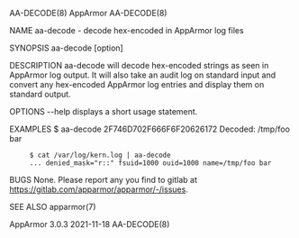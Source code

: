 AA-DECODE(8)                                                                             AppArmor                                                                             AA-DECODE(8)

NAME
       aa-decode - decode hex-encoded in AppArmor log files

SYNOPSIS
       aa-decode [option] <HEX STRING>

DESCRIPTION
       aa-decode will decode hex-encoded strings as seen in AppArmor log output. It will also take an audit log on standard input and convert any hex-encoded AppArmor log entries and
       display them on standard output.

OPTIONS
       --help
           displays a short usage statement.

EXAMPLES
         $ aa-decode 2F746D702F666F6F20626172
         Decoded: /tmp/foo bar

         $ cat /var/log/kern.log | aa-decode
         ... denied_mask="r::" fsuid=1000 ouid=1000 name=/tmp/foo bar

BUGS
       None. Please report any you find to gitlab at <https://gitlab.com/apparmor/apparmor/-/issues>.

SEE ALSO
       apparmor(7)

AppArmor 3.0.3                                                                          2021-11-18                                                                            AA-DECODE(8)
